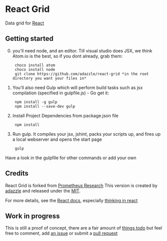 # React Grid

Data grid for [React](http://facebook.github.io/react)


## Getting started
0. you'll need node, and an editor. Till visual studio does JSX, we think Atom.io is the best, so if you dont already, grab them:
 
		choco install atom
		choco install node
		git clone https://github.com/adazzle/react-grid *in the root directory you want your files in*

1. You'll also need Gulp which will perform build tasks such as jsx compilation (specified in gulpfile.js) - Go get it:
		
		npm install -g gulp
		npm install --save-dev gulp 

2. Install Project Dependencies from package.json file 
		
		npm install

3. Run gulp. It compiles your jsx, jshint, packs your scripts up, and fires up a local webserver and opens the start page
		
		gulp
	
Have a look in the gulpfile for other commands or add your own

## Credits

React Grid is forked from  [Prometheus Research](http://prometheusresearch.github.io/react-grid)
This version is created by [adazzle](https://www.adazzle.com) and released under the [MIT](LICENCE).

For more details, see the [React docs](http://facebook.github.io/react/), especially [thinking in react](http://facebook.github.io/react/docs/thinking-in-react.html)

## Work in progress
This is still a proof of concept, there are a fair amount of [things todo](https://github.com/adazzle/react-grid/issues/5) but feel free to comment, add [an issue](https://github.com/adazzle/react-grid/issues) or submit a [pull request](https://github.com/adazzle/react-grid/pulls)
